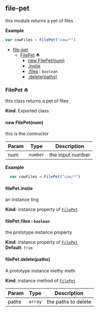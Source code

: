 <a name="module_file-pet"></a>

## file-pet
this module returns a pet of files

**Example**  
```js
var cowFiles = FilePet("cow/*")
```

* [file-pet](#module_file-pet)
    * [FilePet](#exp_module_file-pet--FilePet) ⏏
        * [new FilePet(num)](#new_module_file-pet--FilePet_new)
        * [.instie](#module_file-pet--FilePet+instie)
        * [.files](#module_file-pet--FilePet+files) : <code>boolean</code>
        * [.delete(paths)](#module_file-pet--FilePet+delete)

<a name="exp_module_file-pet--FilePet"></a>

### FilePet ⏏
this class returns a pet of files

**Kind**: Exported class  
<a name="new_module_file-pet--FilePet_new"></a>

#### new FilePet(num)
this is the contructor


| Param | Type | Description |
| --- | --- | --- |
| num | <code>number</code> | the input number |

**Example**  
```js
  var cowFiles = FilePet("cow/*")
  ```
  
<a name="module_file-pet--FilePet+instie"></a>

#### filePet.instie
an instance ting

**Kind**: instance property of [<code>FilePet</code>](#exp_module_file-pet--FilePet)  
<a name="module_file-pet--FilePet+files"></a>

#### filePet.files : <code>boolean</code>
the prototype instance property

**Kind**: instance property of [<code>FilePet</code>](#exp_module_file-pet--FilePet)  
**Default**: <code>true</code>  
<a name="module_file-pet--FilePet+delete"></a>

#### filePet.delete(paths)
A prototype instance methy meth

**Kind**: instance method of [<code>FilePet</code>](#exp_module_file-pet--FilePet)  

| Param | Type | Description |
| --- | --- | --- |
| paths | <code>array</code> | the paths to delete |

